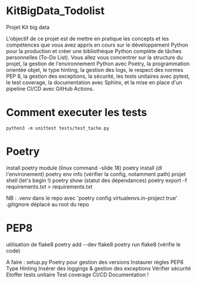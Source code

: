# KitBigData_Todolist
Projet Kit big data

L'objectif de ce projet est de mettre en pratique les concepts et les compétences que vous
avez appris en cours sur le développement Python pour la production et créer une
bibliothèque Python complète de tâches personnelles (To-Do List).
Vous allez vous concentrer sur la structure du projet, la gestion de l'environnement Python
avec Poetry, la programmation orientée objet, le type hinting, la gestion des logs, le respect
des normes PEP 8, la gestion des exceptions, la sécurité, les tests unitaires avec pytest, le
test coverage, la documentation avec Sphinx, et la mise en place d'un pipeline CI/CD avec
GitHub Actions.

# Comment executer les tests
```python3 -m unittest tests/test_tache.py```

# Poetry
install poetry module (linux command -slide 18)
poetry install (dl l'environement)
poetry env info (vérifier la config, notamment path)
projet shell (let's begin !)
poetry show (statut des dépendances)
poetry export -f requirements.txt > requirements.txt

NB : .venv dans le repo avec 'poetry config virtualenvs.in-project true'
.gitignore déplacé au root du repo

# PEP8
utilisation de flake8
poetry add --dev flake8
poetry run flake8 (vérifie le code)

A faire :
setup.py Poetry pour gestion des versions
Instaurer règles PEP8
Type Hinting
Insérer des loggings & gestion des exceptions
Vérifier sécurité
Etoffer tests unitaire
Test coverage
CI/CD
Documentation !